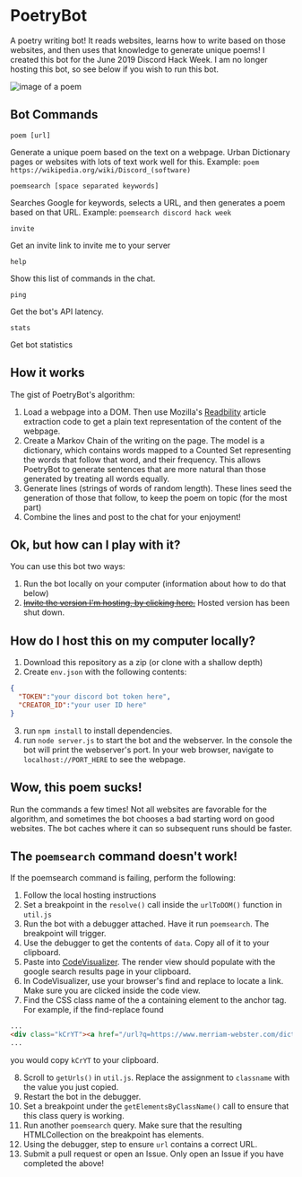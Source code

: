 # PoetryBot
A poetry writing bot! It reads websites, learns how to write based on those websites, and then uses that knowledge to generate unique poems! I created this bot for the June 2019 Discord Hack Week. I am no longer hosting this bot, so see below if you wish to run this bot.

![image of a poem](https://i.imgur.com/hZLFafM.png)

## Bot Commands
`poem [url]`

Generate a unique poem based on the text on a webpage. Urban Dictionary pages or websites with lots of text work well for this. Example: `poem https://wikipedia.org/wiki/Discord_(software)`

`poemsearch [space separated keywords]`

Searches Google for keywords, selects a URL, and then generates a poem based on that URL. Example: `poemsearch discord hack week`

`invite`

Get an invite link to invite me to your server

`help`

Show this list of commands in the chat.

`ping`

Get the bot's API latency.

`stats`

Get bot statistics

## How it works
The gist of PoetryBot's algorithm:
1. Load a webpage into a DOM. Then use Mozilla's [Readbility](https://github.com/mozilla/readability) article extraction code to get a plain text representation of the content of the webpage.
2. Create a Markov Chain of the writing on the page. The model is a dictionary, which contains words mapped to a Counted Set representing the words that follow that word, and their frequency. This allows PoetryBot to generate sentences that are more natural than those generated by treating all words equally.
3. Generate lines (strings of words of random length). These lines seed the generation of those that follow, to keep the poem on topic (for the most part)
4. Combine the lines and post to the chat for your enjoyment!

## Ok, but how can I play with it?
You can use this bot two ways:
1. Run the bot locally on your computer (information about how to do that below)
2. ~~[Invite the version I'm hosting, by clicking here.](https://discordapp.com/oauth2/authorize?client_id=592779132233056277&scope=bot&permissions=68672)~~ Hosted version has been shut down.

## How do I host this on my computer locally?
1. Download this repository as a zip (or clone with a shallow depth)
2. Create `env.json` with the following contents:
```json
{
  "TOKEN":"your discord bot token here",
  "CREATOR_ID":"your user ID here"
}
```
3. run `npm install` to install dependencies.
4. run `node server.js` to start the bot and the webserver. In the console the bot will print the webserver's port. In your web browser, navigate to `localhost://PORT_HERE` to see the webpage.

## Wow, this poem sucks!
Run the commands a few times! Not all websites are favorable for the algorithm, and sometimes the bot chooses a bad starting word on good websites. The bot caches where it can so subsequent runs should be faster.

## The ``poemsearch`` command doesn't work!
If the poemsearch command is failing, perform the following:
1. Follow the local hosting instructions
2. Set a breakpoint in the `resolve()` call inside the `urlToDOM()` function in `util.js`
3. Run the bot with a debugger attached. Have it run `poemsearch`. The breakpoint will trigger.
4. Use the debugger to get the contents of `data`. Copy all of it to your clipboard.
5. Paste into [CodeVisualizer](https://ravbug.github.io/codevisualizer). The render view should populate with the google search results page in your clipboard.
6. In CodeVisualizer, use your browser's find and replace to locate a link. Make sure you are clicked inside the code view.
7. Find the CSS class name of the a containing element to the anchor tag. For example, if the find-replace found

```html
...
<div class="kCrYT"><a href="/url?q=https://www.merriam-webster.com/dictionary"></a>
...
```
you would copy `kCrYT` to your clipboard. 

8. Scroll to `getUrls()` in `util.js`. Replace the assignment to `classname` with the value you just copied.
9. Restart the bot in the debugger. 
10. Set a breakpoint under the `getElementsByClassName()` call to ensure that this class query is working. 
11. Run another `poemsearch` query. Make sure that the resulting HTMLCollection on the breakpoint has elements.
12. Using the debugger, step to ensure `url` contains a correct URL.
13. Submit a pull request or open an Issue. Only open an Issue if you have completed the above!
